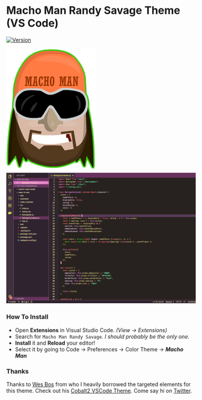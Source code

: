 # Macho Man Randy Savage Theme (VS Code)

[![Version](https://marketplace.visualstudio.com/items?itemName=switchcasebreak.macho-man)](https://marketplace.visualstudio.com/items?itemName=switchcasebreak.macho-man)

![Macho Man Logo](macho-face.png)
![Theme Preview](screenshot.png)

### How To Install
+ Open **Extensions** in Visual Studio Code. *(View → Extensions)*
+ Search for `Macho Man Randy Savage`. *I should probably be the only one.*
+ **Install** it and **Reload** your editor!
+ Select it by going to Code → Preferences → Color Theme → ***Macho Man***

### Thanks
Thanks to [Wes Bos](https://twitter.com/wesbos) from who I heavily borrowed the targeted elements for this theme. Check out his [Cobalt2 VSCode Theme](https://github.com/wesbos/cobalt2-vscode). Come say hi on [Twitter](https://twitter.com/switchcasebreak).